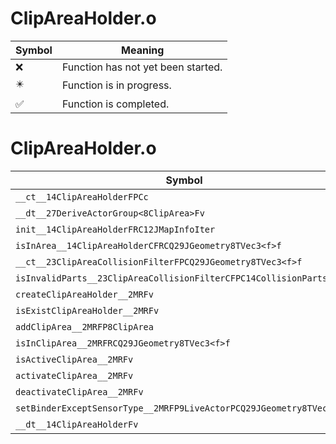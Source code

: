 # ClipAreaHolder.o
| Symbol | Meaning 
| ------------- | ------------- 
| :x: | Function has not yet been started. 
| :eight_pointed_black_star: | Function is in progress. 
| :white_check_mark: | Function is completed. 


# ClipAreaHolder.o
| Symbol | Decompiled? |
| ------------- | ------------- |
| `__ct__14ClipAreaHolderFPCc` | :x: |
| `__dt__27DeriveActorGroup<8ClipArea>Fv` | :x: |
| `init__14ClipAreaHolderFRC12JMapInfoIter` | :x: |
| `isInArea__14ClipAreaHolderCFRCQ29JGeometry8TVec3<f>f` | :x: |
| `__ct__23ClipAreaCollisionFilterFPCQ29JGeometry8TVec3<f>f` | :x: |
| `isInvalidParts__23ClipAreaCollisionFilterCFPC14CollisionParts` | :x: |
| `createClipAreaHolder__2MRFv` | :x: |
| `isExistClipAreaHolder__2MRFv` | :x: |
| `addClipArea__2MRFP8ClipArea` | :x: |
| `isInClipArea__2MRFRCQ29JGeometry8TVec3<f>f` | :x: |
| `isActiveClipArea__2MRFv` | :x: |
| `activateClipArea__2MRFv` | :x: |
| `deactivateClipArea__2MRFv` | :x: |
| `setBinderExceptSensorType__2MRFP9LiveActorPCQ29JGeometry8TVec3<f>f` | :x: |
| `__dt__14ClipAreaHolderFv` | :x: |
